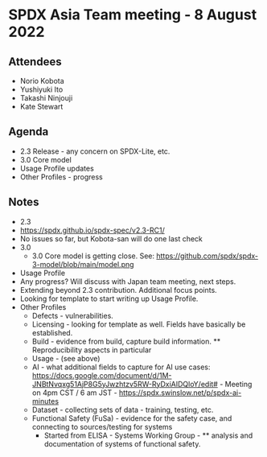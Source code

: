 # SPDX Asia Team meeting - 8 August 2022

## Attendees
* Norio Kobota
* Yushiyuki Ito
* Takashi Ninjouji
* Kate Stewart

## Agenda
* 2.3 Release - any concern on SPDX-Lite, etc.
* 3.0 Core model
* Usage Profile updates
* Other Profiles - progress

## Notes
* 2.3
* https://spdx.github.io/spdx-spec/v2.3-RC1/
* No issues so far, but Kobota-san will do one last check
* 3.0
     * 3.0 Core model is getting close.   See: https://github.com/spdx/spdx-3-model/blob/main/model.png
* Usage Profile
* Any progress?   Will discuss with Japan team meeting, next steps.
* Extending beyond 2.3 contribution.   Additional focus points.
* Looking for template to start writing up Usage Profile.
* Other Profiles
     * Defects - vulnerabilities.
     * Licensing - looking for template as well.  Fields have basically be established.
     * Build - evidence from build, capture build information.  ** Reproducibility aspects in particular
     * Usage - (see above)
     * AI - what additional fields to capture for AI use cases:  https://docs.google.com/document/d/1M-JNBtNvqxg51AjP8G5yJwzhtzv5RW-RyDxiAIDQloY/edit#  - Meeting on 4pm CST / 6 am JST - https://spdx.swinslow.net/p/spdx-ai-minutes
     * Dataset - collecting sets of data - training, testing, etc.
     * Functional Safety (FuSa) - evidence for the safety case, and connecting to sources/testing for systems
        * Started from ELISA - Systems Working Group - **  analysis and documentation of systems of functional safety.
